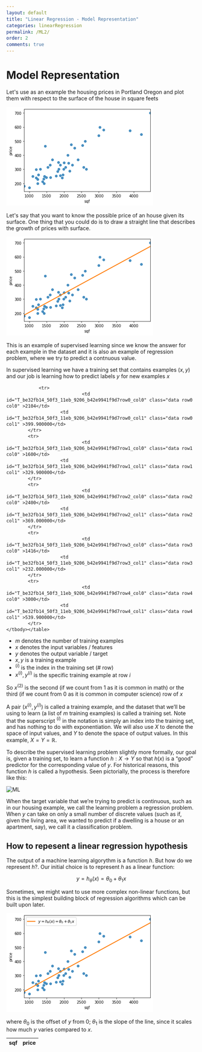 ```yaml
---
layout: default
title: "Linear Regression - Model Representation"
categories: linearRegression
permalink: /ML2/
order: 2
comments: true
---
```


# Model Representation
Let's use as an example the housing prices in Portland Oregon and plot them with respect to the surface of the house in square feets


    
![png](ML-2-ModelRepresentation_files/ML-2-ModelRepresentation_2_0.png)
    


Let's say that you want to know the possible price of an house given its surface. One thing that you could do is to draw a straight line that describes the growth of prices with surface.


    
![png](ML-2-ModelRepresentation_files/ML-2-ModelRepresentation_4_0.png)
    


This is an example of supervised learning since we know the answer for each example in the dataset and it is also an example of regression problem, where we try to predict a contnuous value.

In supervised learning we have a training set that contains examples $(x, y)$ and our job is learning how to predict labels $y$ for new examples $x$




<style  type="text/css" >
#T_be32fb14_50f3_11eb_9206_b42e9941f9d7row0_col0,#T_be32fb14_50f3_11eb_9206_b42e9941f9d7row0_col1,#T_be32fb14_50f3_11eb_9206_b42e9941f9d7row1_col0,#T_be32fb14_50f3_11eb_9206_b42e9941f9d7row1_col1,#T_be32fb14_50f3_11eb_9206_b42e9941f9d7row2_col0,#T_be32fb14_50f3_11eb_9206_b42e9941f9d7row2_col1,#T_be32fb14_50f3_11eb_9206_b42e9941f9d7row3_col0,#T_be32fb14_50f3_11eb_9206_b42e9941f9d7row3_col1,#T_be32fb14_50f3_11eb_9206_b42e9941f9d7row4_col0,#T_be32fb14_50f3_11eb_9206_b42e9941f9d7row4_col1{
            text-align:  left;
        }</style><table id="T_be32fb14_50f3_11eb_9206_b42e9941f9d7" ><thead>    <tr>        <th class="col_heading level0 col0" >sqf</th>        <th class="col_heading level0 col1" >price</th>    </tr></thead><tbody>
                <tr>
                                <td id="T_be32fb14_50f3_11eb_9206_b42e9941f9d7row0_col0" class="data row0 col0" >2104</td>
                        <td id="T_be32fb14_50f3_11eb_9206_b42e9941f9d7row0_col1" class="data row0 col1" >399.900000</td>
            </tr>
            <tr>
                                <td id="T_be32fb14_50f3_11eb_9206_b42e9941f9d7row1_col0" class="data row1 col0" >1600</td>
                        <td id="T_be32fb14_50f3_11eb_9206_b42e9941f9d7row1_col1" class="data row1 col1" >329.900000</td>
            </tr>
            <tr>
                                <td id="T_be32fb14_50f3_11eb_9206_b42e9941f9d7row2_col0" class="data row2 col0" >2400</td>
                        <td id="T_be32fb14_50f3_11eb_9206_b42e9941f9d7row2_col1" class="data row2 col1" >369.000000</td>
            </tr>
            <tr>
                                <td id="T_be32fb14_50f3_11eb_9206_b42e9941f9d7row3_col0" class="data row3 col0" >1416</td>
                        <td id="T_be32fb14_50f3_11eb_9206_b42e9941f9d7row3_col1" class="data row3 col1" >232.000000</td>
            </tr>
            <tr>
                                <td id="T_be32fb14_50f3_11eb_9206_b42e9941f9d7row4_col0" class="data row4 col0" >3000</td>
                        <td id="T_be32fb14_50f3_11eb_9206_b42e9941f9d7row4_col1" class="data row4 col1" >539.900000</td>
            </tr>
    </tbody></table>



* $m$ denotes the number of training examples 
* $x$ denotes the input variables / features
* $y$ denotes the output variable / target
* $x, y$ is a training example
* $^{(i)}$ is the index in the training set (# row) 
* $x^{(i)}, y^{(i)}$ is the specific training example at row $i$

So $x^{(2)}$ is the second (if we count from 1 as it is common in math) or the third (if we count from 0 as it is common in computer science) row of $x$

  
A pair $\left(x^{(i)} , y^{(i)}\right)$ is called a training example, and the dataset that we’ll be using to learn (a list of $m$ training examples) is called a training set. Note that the superscript $^{(i)}$ in the notation is simply an index into the training set, and has nothing to do with exponentiation. We will also use $X$ to denote the space of input values, and $Y$ to denote the space of output values. In this example, $X = Y = \mathbb{R}$. 

To describe the supervised learning problem slightly more formally, our goal is, given a training set, to learn a function $h : X \to Y$ so that $h(x)$ is a “good” predictor for the corresponding value of $y$. For historical reasons, this function $h$ is called a hypothesis. Seen pictorially, the process is therefore like this:

![ML](./data/img/ML-flowchart.png)

When the target variable that we’re trying to predict is continuous, such as in our housing example, we call the learning problem a regression problem. When $y$ can take on only a small number of discrete values (such as if, given the living area, we wanted to predict if a dwelling is a house or an apartment, say), we call it a classification problem.

## How to repesent a linear regression hypothesis
The output of a machine learning algorythm is a function $h$. But how do we represent $h$?. Our initial choice is to represent $h$ as a linear function:

$$y = h_\theta(x) = \theta_0 + \theta_1x$$

Sometimes, we might want to use more complex non-linear functions, but this is the simplest building block of regression algorithms which can be built upon later.


    
![png](ML-2-ModelRepresentation_files/ML-2-ModelRepresentation_11_0.png)
    


where $\theta_0$ is the offset of $y$ from 0; $\theta_1$ is the slope of the line, since it scales how much $y$ varies compared to $x$.
